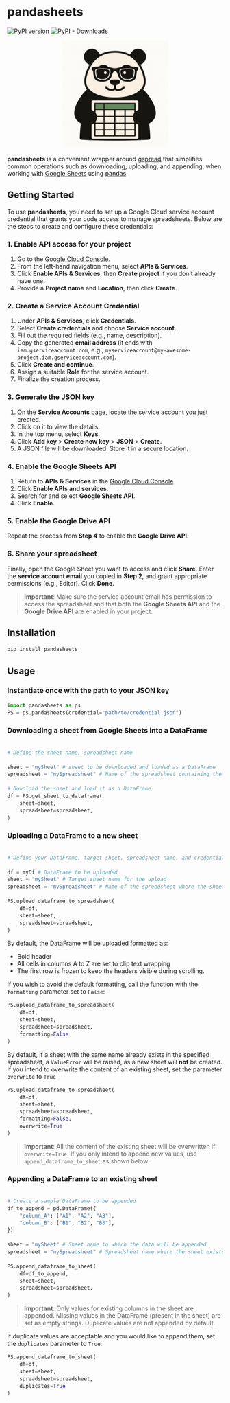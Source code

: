 # pandasheets

[![PyPI version](https://img.shields.io/pypi/v/pandasheets.svg)](https://pypi.org/project/pandasheets/)
[![PyPI - Downloads](https://img.shields.io/pypi/dm/pandasheets.svg)](https://pypi.org/project/pandasheets/)

<div align="center">
  <picture>
    <source media="(prefers-color-scheme: dark)" srcset="https://raw.githubusercontent.com/diegomagela/pandasheets/refs/heads/main/img/logo_dark.png">
    <source media="(prefers-color-scheme: light)" srcset="https://raw.githubusercontent.com/diegomagela/pandasheets/refs/heads/main/img/logo_light.png">
    <img src="https://raw.githubusercontent.com/diegomagela/pandasheets/refs/heads/main/img/logo_light.png" alt="Logo" width="250">
  </picture>
</div>

**pandasheets** is a convenient wrapper around [gspread](https://github.com/burnash/gspread) that simplifies common operations such as downloading, uploading, and appending, when working with [Google Sheets](https://sheets.google.com) using [pandas](https://github.com/pandas-dev/pandas). 

## Getting Started

To use **pandasheets**, you need to set up a Google Cloud service account credential that grants your code access to manage spreadsheets. Below are the steps to create and configure these credentials:

### 1. Enable API access for your project
1. Go to the [Google Cloud Console](https://console.cloud.google.com).
2. From the left-hand navigation menu, select **APIs & Services**.
3. Click **Enable APIs & Services**, then **Create project** if you don’t already have one.
4. Provide a **Project name** and **Location**, then click **Create**.

### 2. Create a Service Account Credential
1. Under **APIs & Services**, click **Credentials**.
2. Select **Create credentials** and choose **Service account**.
3. Fill out the required fields (e.g., name, description).
4. Copy the generated **email address** (it ends with `iam.gserviceaccount.com`, e.g., `myserviceaccount@my-awesome-project.iam.gserviceaccount.com`).
5. Click **Create and continue**.
6. Assign a suitable **Role** for the service account.
7. Finalize the creation process.

### 3. Generate the JSON key
1. On the **Service Accounts** page, locate the service account you just created.
2. Click on it to view the details.
3. In the top menu, select **Keys**.
4. Click **Add key** > **Create new key** > **JSON** > **Create**.
5. A JSON file will be downloaded. Store it in a secure location.

### 4. Enable the Google Sheets API
1. Return to **APIs & Services** in the [Google Cloud Console](https://console.cloud.google.com).
2. Click **Enable APIs and services**.
3. Search for and select **Google Sheets API**.
4. Click **Enable**.

### 5. Enable the Google Drive API
Repeat the process from **Step 4** to enable the **Google Drive API**.

### 6. Share your spreadsheet
Finally, open the Google Sheet you want to access and click **Share**. Enter the **service account email** you copied in **Step 2**, and grant appropriate permissions (e.g., Editor). Click **Done**.

> **Important**: Make sure the service account email has permission to access the spreadsheet and that both the **Google Sheets API** and the **Google Drive API** are enabled in your project.

## Installation

```sh
pip install pandasheets
```

## Usage

### Instantiate once with the path to your JSON key

```python
import pandasheets as ps
PS = ps.pandasheets(credential="path/to/credential.json")
```


### Downloading a sheet from Google Sheets into a DataFrame

```python

# Define the sheet name, spreadsheet name

sheet = "mySheet" # sheet to be downloaded and loaded as a DataFrame
spreadsheet = "mySpreadsheet" # Name of the spreadsheet containing the sheet

# Download the sheet and load it as a DataFrame
df = PS.get_sheet_to_dataframe(
    sheet=sheet,
    spreadsheet=spreadsheet,
)
```

### Uploading a DataFrame to a new sheet

```python

# Define your DataFrame, target sheet, spreadsheet name, and credential file

df = myDf # DataFrame to be uploaded
sheet = "mySheet" # Target sheet name for the upload
spreadsheet = "mySpreadsheet" # Name of the spreadsheet where the sheet will be created

PS.upload_dataframe_to_spreadsheet(
    df=df,
    sheet=sheet,
    spreadsheet=spreadsheet,
)
```
By default, the DataFrame will be uploaded formatted as:
- Bold header
- All cells in columns A to Z are set to clip text wrapping
- The first row is frozen to keep the headers visible during scrolling.

If you wish to avoid the default formatting, call the function with the `formatting` parameter set to `False`:

```python
PS.upload_dataframe_to_spreadsheet(
    df=df,
    sheet=sheet,
    spreadsheet=spreadsheet,
    formatting=False
)
```

By default, if a sheet with the same name already exists in the specified spreadsheet, a `ValueError` will be raised, as a new sheet will **not** be created. If you intend to overwrite the content of an existing sheet, set the parameter `overwrite` to `True`

```python
PS.upload_dataframe_to_spreadsheet(
    df=df,
    sheet=sheet,
    spreadsheet=spreadsheet,
    formatting=False,
    overwrite=True
)
```

> **Important**: All the content of the existing sheet will be overwritten if `overwrite=True`. If you only intend to append new values, use `append_dataframe_to_sheet` as shown below.

### Appending a DataFrame to an existing sheet

```python

# Create a sample DataFrame to be appended
df_to_append = pd.DataFrame({
    "column_A": ["A1", "A2", "A3"],
    "column_B": ["B1", "B2", "B3"],
})

sheet = "mySheet" # Sheet name to which the data will be appended
spreadsheet = "mySpreadsheet" # Spreadsheet name where the sheet exists

PS.append_dataframe_to_sheet(
    df=df_to_append,
    sheet=sheet,
    spreadsheet=spreadsheet,
)
```

> **Important**: Only values for existing columns in the sheet are appended. Missing values in the DataFrame (present in the sheet) are set as empty strings. Duplicate values are not appended by default.

If duplicate values are acceptable and you would like to append them, set the `duplicates` parameter to `True`:

```python
PS.append_dataframe_to_sheet(
    df=df,
    sheet=sheet,
    spreadsheet=spreadsheet,
    duplicates=True
)
```



